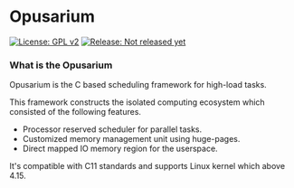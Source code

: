 # Opusarium

[![License: GPL v2](https://img.shields.io/badge/License-GPL%20v2-blue.svg)](https://www.gnu.org/licenses/old-licenses/gpl-2.0.en.html)
[![Release: Not released yet](https://img.shields.io/badge/release-Not_released_yet-blue.svg)](https://github.com/openndr/opusarium)

### What is the Opusarium
Opusarium is the C based scheduling framework for high-load tasks.

This framework constructs the isolated computing ecosystem which consisted of the following features.
- Processor reserved scheduler for parallel tasks.
- Customized memory management unit using huge-pages.
- Direct mapped IO memory region for the userspace.

It's compatible with C11 standards and supports Linux kernel which above 4.15.

